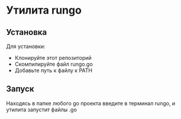 # Утилита rungo #
## Установка ##
Для установки:
+ Клонируйте этот репозиторий
+ Скомпилируйте файл rungo.go
+ Добавьте путь к файлу к PATH

## Запуск ##
Находясь в папке любого go проекта введите в терминал rungo, и утилита запустит файлы .go
